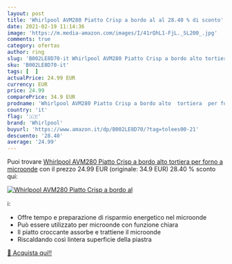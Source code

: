 ```yaml
---
layout: post
title: 'Whirlpool AVM280 Piatto Crisp a bordo al al 28.40 % di sconto'
date: 2021-02-19 11:14:36
image: 'https://m.media-amazon.com/images/I/41rQhL1-FjL._SL200_.jpg'
comments: true
category: ofertas
author: ring
slug: 'B002LE8D70-it Whirlpool AVM280 Piatto Crisp a bordo alto tortiera per...'
sku: 'B002LE8D70-it'
tags: [  ]
actualPrice: 24.99 EUR
currency: EUR
price: 24.99
comparePrice: 34.9 EUR
prodname: 'Whirlpool AVM280 Piatto Crisp a bordo alto  tortiera  per forno a microonde'
country: 'it'
flag: '🇮🇹'
brand: 'Whirlpool'
buyurl: 'https://www.amazon.it/dp/B002LE8D70/?tag=tolees00-21'
descuento: '28.40'
average: '24.99'
---
```


Puoi trovare [Whirlpool AVM280 Piatto Crisp a bordo alto  tortiera  per forno a microonde](https://www.amazon.it/dp/B002LE8D70/?tag=tolees00-21) con il prezzo 24.99 EUR (originale: 34.9 EUR) 28.40 % sconto qui:

[![Whirlpool AVM280 Piatto Crisp a bordo al](https://m.media-amazon.com/images/I/41rQhL1-FjL._SL200_.jpg)](https://www.amazon.it/dp/B002LE8D70/?tag=tolees00-21)

ℹ️:

- Offre tempo e preparazione di risparmio energetico nel microonde
- Può essere utilizzato per microonde con funzione chiara
- Il piatto croccante assorbe e trattiene il microonde
- Riscaldando così lintera superficie della piastra

[🛒 Acquista qui!!](https://www.amazon.it/dp/B002LE8D70/?tag=tolees00-21)
